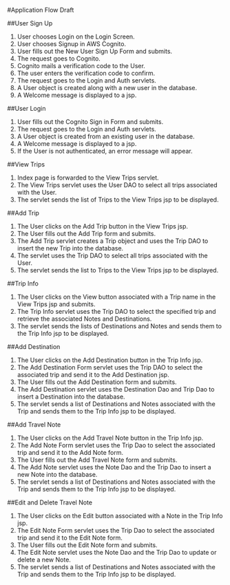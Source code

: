 #Application Flow Draft

##User Sign Up
1. User chooses Login on the Login Screen.
2. User chooses Signup in AWS Cognito. 
3. User fills out the New User Sign Up Form and submits.
4. The request goes to Cognito.
5. Cognito mails a verification code to the User.
6. The user enters the verification code to confirm.  
7. The request goes to the Login and Auth servlets.
8. A User object is created along with a new user in the database.
9. A Welcome message is displayed to a jsp.

##User Login
1. User fills out the Cognito Sign in Form and submits. 
2. The request goes to the Login and Auth servlets.
3. A User object is created from an existing user in the database.
4. A Welcome message is displayed to a jsp.
5. If the User is not authenticated, an error message will appear.

##View Trips
1. Index page is forwarded to the View Trips servlet.
2. The View Trips servlet uses the User DAO to select all trips associated with the User.
3. The servlet sends the list of Trips to the View Trips jsp to be displayed.

##Add Trip
1. The User clicks on the Add Trip button in the View Trips jsp.
2. The User fills out the Add Trip form and submits.
3. The Add Trip servlet creates a Trip object and uses the Trip DAO to insert the new Trip into the database.
4. The servlet uses the Trip DAO to select all trips associated with the User.
5. The servlet sends the list to Trips to the View Trips jsp to be displayed.

##Trip Info
1. The User clicks on the View button associated with a Trip name in the View Trips jsp and submits.
2. The Trip Info servlet uses the Trip DAO to select the specified trip and retrieve the associated Notes and Destinations.
3. The servlet sends the lists of Destinations and Notes and sends them to the Trip Info jsp to be displayed.

##Add Destination
1. The User clicks on the Add Destination button in the Trip Info jsp.
2. The Add Destination Form servlet uses the Trip DAO to select the associated trip and send it to the Add Destination jsp.
3. The User fills out the Add Destination form and submits.
4. The Add Destination servlet uses the Destination Dao and Trip Dao to insert a Destination into the database.
5. The servlet sends a list of Destinations and Notes associated with the Trip and sends them to the Trip Info jsp to be displayed.

##Add Travel Note
1. The User clicks on the Add Travel Note button in the Trip Info jsp.
2. The Add Note Form servlet uses the Trip Dao to select the associated trip and send it to the Add Note form.
3. The User fills out the Add Travel Note form and submits.
4. The Add Note servlet uses the Note Dao and the Trip Dao to insert a new Note into the database. 
5. The servlet sends a list of Destinations and Notes associated with the Trip and sends them to the Trip Info jsp to be displayed.

##Edit and Delete Travel Note
1. The User clicks on the Edit button associated with a Note in the Trip Info jsp.
2. The Edit Note Form servlet uses the Trip Dao to select the associated trip and send it to the Edit Note form.
3. The User fills out the Edit Note form and submits.
4. The Edit Note servlet uses the Note Dao and the Trip Dao to update or delete a new Note.
5. The servlet sends a list of Destinations and Notes associated with the Trip and sends them to the Trip Info jsp to be displayed.